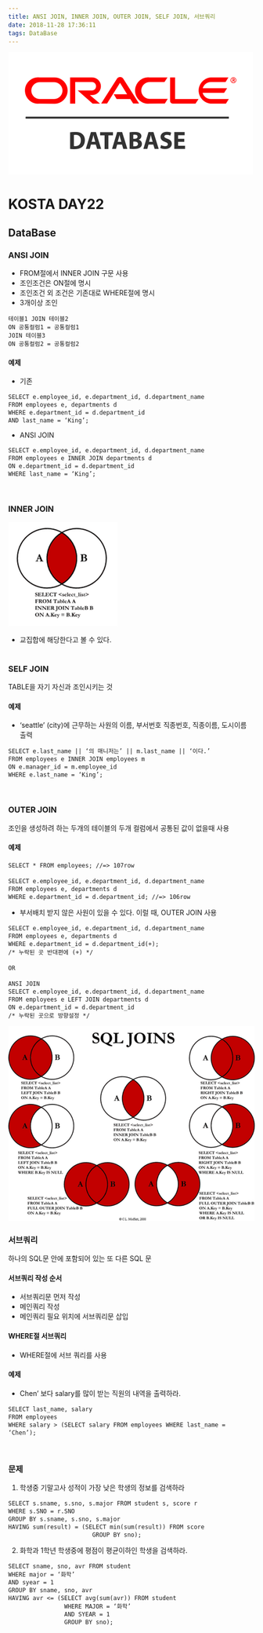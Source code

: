 ```yaml
---
title: ANSI JOIN, INNER JOIN, OUTER JOIN, SELF JOIN, 서브쿼리
date: 2018-11-28 17:36:11
tags: DataBase
---
```

![DB](/images/oracledb_logo.png)
# KOSTA DAY22
## DataBase

### ANSI JOIN
- FROM절에서 INNER JOIN 구문 사용
- 조인조건은 ON절에 명시
- 조인조건 외 조건은 기존대로 WHERE절에 명시
- 3개이상 조인
```
테이블1 JOIN 테이블2
ON 공통컬럼1 = 공통컬럼1
JOIN 테이블3
ON 공통컬럼2 = 공통컬럼2
```

#### 예제
- 기존
```
SELECT e.employee_id, e.department_id, d.department_name
FROM employees e, departments d
WHERE e.department_id = d.department_id
AND last_name = ‘King’;
```

- ANSI JOIN
```
SELECT e.employee_id, e.department_id, d.department_name
FROM employees e INNER JOIN departments d
ON e.department_id = d.department_id
WHERE last_name = ‘King’;
```
<br>

### INNER JOIN
![DB](/images/database/DB03-01.png)
- 교집합에 해당한다고 볼 수 있다.
<br><br>

### SELF JOIN
TABLE을 자기 자신과 조인시키는 것

#### 예제
- ‘seattle’ (city)에 근무하는 사원의 이름, 부서번호 직종번호, 직종이름, 도시이름 출력
```
SELECT e.last_name || ‘의 매니저는’ || m.last_name || ‘이다.’
FROM employees e INNER JOIN employees m
ON e.manager_id = m.employee_id
WHERE e.last_name = ‘King’;
```
<br>

### OUTER JOIN
조인을 생성하려 하는 두개의 테이블의 두개 컬럼에서 공통된 값이 없을때 사용

#### 예제
```
SELECT * FROM employees; //=> 107row

SELECT e.employee_id, e.department_id, d.department_name
FROM employees e, departments d
WHERE e.department_id = d.department_id; //=> 106row
```

- 부서배치 받지 않은 사원이 있을 수 있다. 이럴 때, OUTER JOIN 사용

```
SELECT e.employee_id, e.department_id, d.department_name
FROM employees e, departments d
WHERE e.department_id = d.department_id(+);
/* 누락된 곳 반대편에 (+) */

OR

ANSI JOIN
SELECT e.employee_id, e.department_id, d.department_name
FROM employees e LEFT JOIN departments d
ON e.department_id = d.department_id
/* 누락된 곳으로 방향설정 */
```

![DB](/images/database/DB03-02.png)
<br>

### 서브쿼리
하나의 SQL문 안에 포함되어 있는 또 다른 SQL 문

#### 서브쿼리 작성 순서
- 서브쿼리문 먼저 작성
- 메인쿼리 작성
- 메인쿼리 필요 위치에 서브쿼리문 삽입

#### WHERE절 서브쿼리
- WHERE절에 서브 쿼리를 사용

#### 예제
- Chen’ 보다 salary를 많이 받는 직원의 내역을 출력하라.
```
SELECT last_name, salary
FROM employees
WHERE salary > (SELECT salary FROM employees WHERE last_name = ‘Chen’);
```
<br>

### 문제
1. 학생중 기말고사 성적이 가장 낮은 학생의 정보를 검색하라
```
SELECT s.sname, s.sno, s.major FROM student s, score r
WHERE s.SNO = r.SNO
GROUP BY s.sname, s.sno, s.major
HAVING sum(result) = (SELECT min(sum(result)) FROM score 
                        GROUP BY sno);
```

2. 화학과 1학년 학생중에 평점이 평균이하인 학생을 검색하라.
```
SELECT sname, sno, avr FROM student
WHERE major = ‘화학’
AND syear = 1
GROUP BY sname, sno, avr
HAVING avr <= (SELECT avg(sum(avr)) FROM student
                WHERE MAJOR = ‘화학’
                AND SYEAR = 1
                GROUP BY sno);
```
<br>


